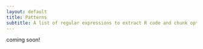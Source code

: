 ```yaml
---
layout: default
title: Patterns
subtitle: A list of regular expressions to extract R code and chunk options from the input document
---
```


coming soon!
